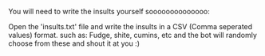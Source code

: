 You will need to write the insults yourself soooooooooooooo:

Open the 'insults.txt' file and write the insults in a CSV (Comma seperated values) format.
such as: Fudge, shite, cumins, etc
and the bot will randomly choose from these and shout it at you :)
